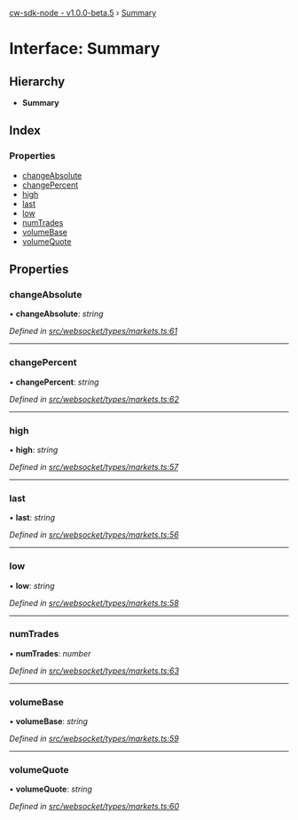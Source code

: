 [cw-sdk-node - v1.0.0-beta.5](../README.md) › [Summary](summary.md)

# Interface: Summary

## Hierarchy

* **Summary**

## Index

### Properties

* [changeAbsolute](summary.md#changeabsolute)
* [changePercent](summary.md#changepercent)
* [high](summary.md#high)
* [last](summary.md#last)
* [low](summary.md#low)
* [numTrades](summary.md#numtrades)
* [volumeBase](summary.md#volumebase)
* [volumeQuote](summary.md#volumequote)

## Properties

###  changeAbsolute

• **changeAbsolute**: *string*

*Defined in [src/websocket/types/markets.ts:61](https://github.com/cryptowatch/cw-sdk-node/blob/ce1c44e/src/websocket/types/markets.ts#L61)*

___

###  changePercent

• **changePercent**: *string*

*Defined in [src/websocket/types/markets.ts:62](https://github.com/cryptowatch/cw-sdk-node/blob/ce1c44e/src/websocket/types/markets.ts#L62)*

___

###  high

• **high**: *string*

*Defined in [src/websocket/types/markets.ts:57](https://github.com/cryptowatch/cw-sdk-node/blob/ce1c44e/src/websocket/types/markets.ts#L57)*

___

###  last

• **last**: *string*

*Defined in [src/websocket/types/markets.ts:56](https://github.com/cryptowatch/cw-sdk-node/blob/ce1c44e/src/websocket/types/markets.ts#L56)*

___

###  low

• **low**: *string*

*Defined in [src/websocket/types/markets.ts:58](https://github.com/cryptowatch/cw-sdk-node/blob/ce1c44e/src/websocket/types/markets.ts#L58)*

___

###  numTrades

• **numTrades**: *number*

*Defined in [src/websocket/types/markets.ts:63](https://github.com/cryptowatch/cw-sdk-node/blob/ce1c44e/src/websocket/types/markets.ts#L63)*

___

###  volumeBase

• **volumeBase**: *string*

*Defined in [src/websocket/types/markets.ts:59](https://github.com/cryptowatch/cw-sdk-node/blob/ce1c44e/src/websocket/types/markets.ts#L59)*

___

###  volumeQuote

• **volumeQuote**: *string*

*Defined in [src/websocket/types/markets.ts:60](https://github.com/cryptowatch/cw-sdk-node/blob/ce1c44e/src/websocket/types/markets.ts#L60)*
